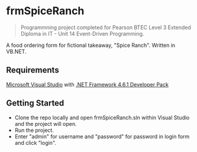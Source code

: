 # frmSpiceRanch
> Programmning project completed for Pearson BTEC Level 3 Extended Diploma in IT - Unit 14 Event-Driven Programming.

A food ordering form for fictional takeaway, "Spice Ranch". Written in VB.NET.
## Requirements
[Microsoft Visual Studio](https://visualstudio.microsoft.com/downloads/) with [.NET Framework 4.6.1 Developer Pack](https://dotnet.microsoft.com/en-us/download/dotnet-framework/net461)
## Getting Started
* Clone the repo locally and open frmSpiceRanch.sln within Visual Studio and the project will open.
* Run the project.
* Enter "admin" for username and "password" for password in login form and click "login".
